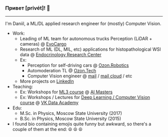 ### Привет [privét]! 👋
---

I'm Daniil, a ML/DL applied research engineer for (mostly) Computer Vision.

* Work:
  * Leading of ML team for autonomous trucks Perception (LiDAR + cameras) @ [EvoCargo](https://evocargo.com/en/)
  * Research of ML (DL, MIL, etc) applications for histopathological WSI data @ [Endocrinology Research Center](https://www.endocrincentr.ru/departments/mezhinstitutskie-podrazdeleniya/otdel-fundamentalnoy-patomorfologii)
  * Ex: 
    * Perception for self-driving cars @ [Ozon.Robotics](https://ozon.dev/)
    * Automoderation TL @ [Ozon.Tech](https://ozon.dev/)
    * Computer Vision engineer @ [mail](https://mail.ru/) / [mail cloud](https://cloud.mail.ru) / etc
  * More projects on [LinkedIn](https://www.linkedin.com/in/lysukhin/)
* Teaching:
  * Ex: Workshops for [ML3 course](https://github.com/lysukhin/ai-masters-ml3-seminars) @ [AI Masters](https://aimasters.ru/ml3)
  * Ex: Workshops / Lectures for [Deep Learning / Computer Vision course](https://github.com/lysukhin/vk-academy-dl-cv) @ [VK Data Academy](https://data.vk.company/)
* Edu:
  * M.Sc. in Physics, Moscow State University (2017)
  * B.Sc. in Physics, Moscow State University (2015) 
* I found bio containing emojis quite funny but awkward, so there's a couple of them at the end: ☮️ ☮️ ☮️
